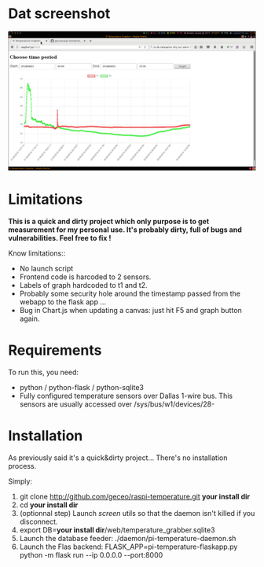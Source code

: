 # Dat screenshot

![screenshot](https://raw.githubusercontent.com/geceo/raspi-temperature/master/raspi-temperature-screenshot.png)

# Limitations

**This is a quick and dirty project which only purpose is to get measurement for my personal use. It's probably dirty, full of bugs and vulnerabilities. Feel free to fix !**

Know limitations::

* No launch script
* Frontend code is harcoded to 2 sensors.
* Labels of graph hardcoded to t1 and t2.
* Probably some security hole around the timestamp passed from the webapp to the flask app ...
* Bug in Chart.js when updating a canvas: just hit F5 and graph button again.


# Requirements

To run this, you need:
* python / python-flask / python-sqlite3
* Fully configured temperature sensors over Dallas 1-wire bus. This sensors are usually accessed over /sys/bus/w1/devices/28-<device id> 

# Installation

As previously said it's a quick&dirty project... There's no installation process.

Simply:

1. git clone http://github.com/geceo/raspi-temperature.git __your install dir__
2. cd __your install dir__
3. (optionnal step) Launch _screen_ utils so that the daemon isn't killed if you disconnect.
4. export DB=__your install dir__/web/temperature_grabber.sqlite3
5. Launch the database feeder: ./daemon/pi-temperature-daemon.sh
6. Launch the Flas backend: FLASK_APP=pi-temperature-flaskapp.py python -m flask run --ip 0.0.0.0 --port:8000
